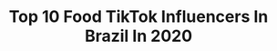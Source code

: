 ---
title: Top 10 Food TikTok Influencers In Brazil In 2020
description: >-
  Find top food TikTok influencers in Brazil in 2020. Most popular hashtags: #food #fyp #foryou #tiktok.
platform: TikTok
hits: 163
text_top: Identify the top-rated TikTok profiles on inBeat.
text_bottom: Our platform holds 163 TikTok influencers like this in Brazil for you to collaborate.
profiles:
  - username: "whatmatter_"
    fullname: >-
      What Matter
    bio: >-
      IG l YT l FB - @WhatMatter Music🔊 Gamez🎮 piadas🎭 pics📸 tripz✈️ food🥩
    location: "Brazil"
    followers: 16100
    engagement: 1034
    commentsToLikes: 0.029820
    id: ckaibrbbhhlec0i784ze4gxiw
    verified: false
    hashtags: "#engra, #giro, #fast, #piada"
  - username: "anafukunishi"
    fullname: >-
      Ana Fukunishi
    bio: >-
      just for fun 😜 . love . tie dye . travel . food . dance .
    location: "Brazil"
    followers: 43800
    engagement: 1193
    commentsToLikes: 0.009589
    id: ckd65vu7m2yma0j23verf19ck
    verified: false
    hashtags: "#tiedyelovers, #foryou, #tiedyechallenge, #tiedye"
  - username: "viagemegastronomia"
    fullname: >-
      viagemegastronomia
    bio: >-
      Portal de notícias de viagem e gastronomia por @danielafilomeno. Travel and Food
    location: "Brazil"
    followers: 40100
    engagement: 805
    commentsToLikes: 0.009644
    id: ckb98l0rys2cy0j23gua5am8x
    verified: false
    hashtags: "#tiktoktravel, #fyp, #maldives, #viagemegastronomia"
  - username: "belletorrres"
    fullname: >-
      Isabelle Carneiro
    bio: >-
      DANCE AND POLE SPORT | FOOD ❤️🇧🇷
    location: "Brazil"
    followers: 35600
    engagement: 373
    commentsToLikes: 0.019827
    id: ckacn69tkmkvs0i78u7u46ehq
    verified: false
    hashtags: "#paravoce, #tiktok, #alongamento, #dancechallenge"
  - username: "amanda_mora3ss"
    fullname: >-
      Amanda Moraes
    bio: >-
      Vou stalkiar quem me seguir no inst: (@amanda_mora3ss) já me segue lá ❤️
    location: "Brazil"
    followers: 105700
    engagement: 2292
    commentsToLikes: 0.059131
    id: ck8s841torxn00j786pafxes7
    verified: false
    hashtags: "#tiktok, #juntosvamosvencer, #jhope, #fyp"
  - username: "ed.prado"
    fullname: >-
      Eduardo Prado
    bio: >-
      < Insta: @ed.prado > Br • 18yrs Não sei fazer as dancinhas, mas sei cozinhar
    location: "Brazil"
    followers: 612100
    engagement: 2154
    commentsToLikes: 0.009816
    id: ck92xhsp5yr9g0j78imfnl5ho
    verified: true
    hashtags: "#eduardoprado, #food, #lemoncurd, #fyp"
  - username: "gohanplz"
    fullname: >-
      GoHanGo
    bio: >-
      Desmistificando a cozinha ala Millennials👨‍🍳 Nossas redes sociais 👇
    location: "Brazil"
    followers: 931700
    engagement: 2114
    commentsToLikes: 0.007759
    id: ckaib6qguf8s00i78iyt99665
    verified: true
    hashtags: "#receita, #tiktokcomida, #qtomaismelhor, #comida"
  - username: "mariloures_"
    fullname: >-
      Mariana Loures
    bio: >-
      
    location: "Brazil"
    followers: 6286
    engagement: 1111
    commentsToLikes: 0.057836
    id: ckaib6qo5f8v70i78uqh2dovf
    verified: false
    hashtags: "#tiktokfood, #quarantine, #foodlover, #cooking"
  - username: "flordemim"
    fullname: >-
      flordemim
    bio: >-
      ✨rotinas, planners, plantas e patins🌈 empreendendo a @flordemim
    location: "Brazil"
    followers: 81300
    engagement: 2598
    commentsToLikes: 0.007413
    id: ckcp0rumtax0x0j23f0gm9ln1
    verified: false
    hashtags: "#dailyvlog, #maincharacter, #empreendedorismo, #flordemim"
  - username: "mundo_desofia"
    fullname: >-
      Jennifer Linck
    bio: >-
      tiktoks diários da baby Sofia. Monitorado pela mamãe Jennifer 😘
    location: "Brazil"
    followers: 2717
    engagement: 1736
    commentsToLikes: 0.066769
    id: ckdtjnckawxmw0j23anw8uxsg
    verified: false
    hashtags: "#personalizados, #viral, #gera, #fy"
---